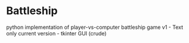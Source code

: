 # Battleship
python implementation of player-vs-computer battleship game
v1 - Text only
current version - tkinter GUI (crude)
